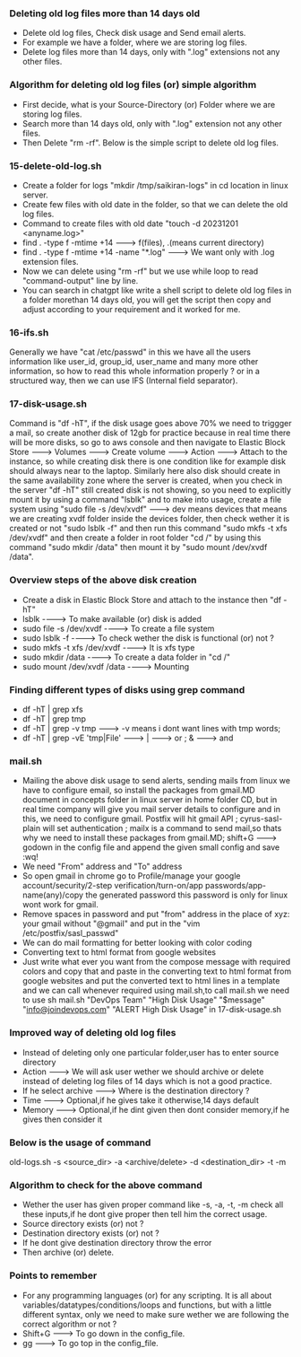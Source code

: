 ### Deleting old log files more than 14 days old
- Delete old log files, Check disk usage and Send email alerts.
- For example we have a folder, where we are storing log files.
- Delete log files more than 14 days, only with ".log" extensions not any other files.

### Algorithm for deleting old log files (or) simple algorithm
- First decide, what is your Source-Directory (or) Folder where we are storing log files.
- Search more than 14 days old, only with ".log" extension not any other files.
- Then Delete "rm -rf". Below is the simple script to delete old log files.

### 15-delete-old-log.sh
- Create a folder for logs "mkdir /tmp/saikiran-logs" in cd location in linux server.
- Create few files with old date in the folder, so that we can delete the old log files.
- Command to create files with old date "touch -d 20231201 <anyname.log>"
- find . -type f -mtime +14 ---> f(files), .(means current directory)
- find . -type f -mtime +14 -name "*.log" ---> We want only with .log extension files.
- Now we can delete using "rm -rf" but we use while loop to read "command-output" line by line.
- You can search in chatgpt like write a shell script to delete old log files in a folder morethan 14 days
  old, you will get the script then copy and adjust according to your requirement and it worked for me.

### 16-ifs.sh
Generally we have "cat /etc/passwd" in this we have all the users information like user_id, group_id, user_name and many more other information, so how to read this whole information properly ? or in a structured way, then we can use IFS (Internal field separator).

### 17-disk-usage.sh
Command is "df -hT", if the disk usage goes above 70% we need to triggger a mail, so create another disk of 12gb for practice because in real time there will be more disks, so go to aws console and then navigate to Elastic Block Store ---> Volumes ---> Create volume ---> Action ---> Attach to the instance, so while creating disk there is one condition like for example disk should always near to the laptop. Similarly here also disk should create in the same availability zone where the server is created, when you check in the server "df -hT" still created disk is not showing, so you need to explicitly mount it by using a command "lsblk" and to make into usage, create a file system using "sudo file -s /dev/xvdf" ---> dev means devices that means we are creating xvdf folder inside the devices folder, then check wether it is created or not "sudo lsblk -f" and then run this command "sudo mkfs -t xfs /dev/xvdf" and then create a folder in root folder "cd /" by using this command "sudo mkdir /data" then mount it by "sudo mount /dev/xvdf /data".

### Overview steps of the above disk creation
- Create a disk in Elastic Block Store and attach to the instance then "df -hT"
- lsblk ----> To make available (or) disk is added
- sudo file -s /dev/xvdf ----> To create a file system
- sudo lsblk -f ----> To check wether the disk is functional (or) not ?
- sudo mkfs -t xfs /dev/xvdf ----> It is xfs type
- sudo mkdir /data ----> To create a data folder in "cd /"
- sudo mount /dev/xvdf /data ----> Mounting

### Finding different types of disks using grep command
- df -hT | grep xfs
- df -hT | grep tmp
- df -hT | grep -v tmp ---> -v means i dont want lines with tmp words; 
- df -hT | grep -vE 'tmp|File' ---> | ---> or ; & ---> and

### mail.sh
- Mailing the above disk usage to send alerts, sending mails from linux we have to configure email, so install
  the packages from gmail.MD document in concepts folder in linux server in home folder CD, but in real time
  company will give you mail server details to configure and in this, we need to configure gmail. Postfix will
  hit gmail API ; cyrus-sasl-plain will set authentication ; mailx is a command to send mail,so thats why we
  need to install these packages from gmail.MD; shift+G ---> godown in the config file and append the given
  small config and save :wq!
- We need "From" address and "To" address
- So open gmail in chrome go to Profile/manage your google account/security/2-step verification/turn-on/app
  passwords/app-name(any)/copy the generated password this password is only for linux wont work for gmail. 
- Remove spaces in password and put "from" address in the place of xyz: your gmail without "@gmail" and put
  in the "vim /etc/postfix/sasl_passwd"
- We can do mail formatting for better looking with color coding
- Converting text to html format from google websites
- Just write what ever you want from the compose message with required colors and copy that and paste in the
  converting text to html format from google websites and put the converted text to html lines in a template
  and we can call whenever required using mail.sh,to call mail.sh we need to use sh mail.sh "DevOps Team"
  "High Disk Usage" "$message" "info@joindevops.com" "ALERT High Disk Usage" in 17-disk-usage.sh

### Improved way of deleting old log files
- Instead of deleting only one particular folder,user has to enter source directory
- Action ---> We will ask user wether we should archive or delete instead of deleting log files of 14 days
  which is not a good practice.
- If he select archive ---> Where is the destination directory ?
- Time ---> Optional,if he gives take it otherwise,14 days default
- Memory ---> Optional,if he dint given then dont consider memory,if he gives then consider it

### Below is the usage of command
old-logs.sh -s <source_dir> -a <archive/delete> -d <destination_dir> -t <no-of-days> -m <memory-in-mb>

### Algorithm to check for the above command
- Wether the user has given proper command like -s, -a, -t, -m check all these inputs,if he dont give proper
  then tell him the correct usage.
- Source directory exists (or) not ?
- Destination directory exists (or) not ?
- If he dont give destination directory throw the error 
- Then archive (or) delete.

### Points to remember
- For any programming languages (or) for any scripting. It is all about variables/datatypes/conditions/loops
  and functions, but with a little different syntax, only we need to make sure wether we are following the
  correct algorithm or not ?
- Shift+G ---> To go down in the config_file.
- gg ---> To go top in the config_file.
